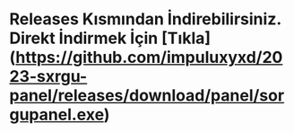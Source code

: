 # Releases Kısmından İndirebilirsiniz. Direkt İndirmek İçin [Tıkla] (https://github.com/impuluxyxd/2023-sxrgu-panel/releases/download/panel/sorgupanel.exe)
